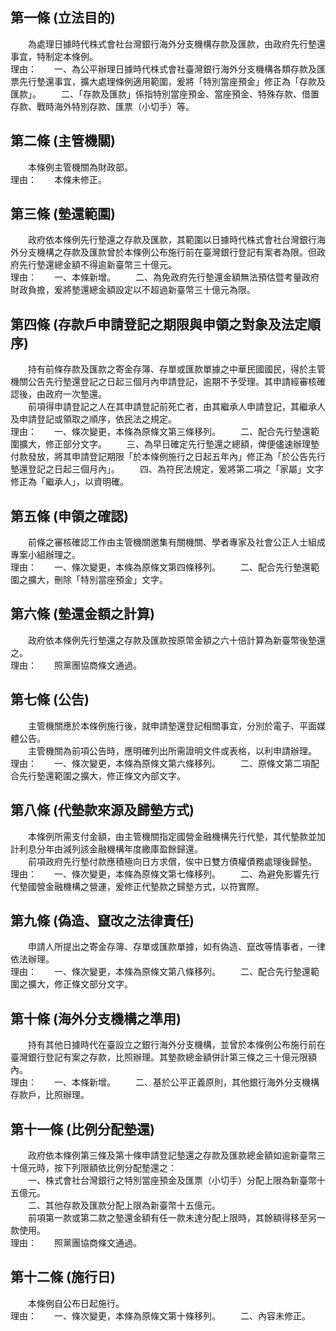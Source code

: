 第一條 (立法目的)
-----------------
　　為處理日據時代株式會社台灣銀行海外分支機構存款及匯款，由政府先行墊還事宜，特制定本條例。  
理由：　　一、為公平辦理日據時代株式會社臺灣銀行海外分支機構各類存款及匯票先行墊還事宜，擴大處理條例適用範圍，爰將「特別當座預金」修正為「存款及匯款」。
　　二、「存款及匯款」係指特別當座預金、當座預金、特殊存款、借置存款、戰時海外特別存款、匯票（小切手）等。

第二條 (主管機關)
-----------------
　　本條例主管機關為財政部。  
理由：　　本條未修正。

第三條 (墊還範圍)
-----------------
　　政府依本條例先行墊還之存款及匯款，其範圍以日據時代株式會社台灣銀行海外分支機構之存款及匯款曾於本條例公布施行前在臺灣銀行登記有案者為限。但政府先行墊還總金額不得逾新臺幣三十億元。  
理由：　　一、本條新增。
　　二、為免政府先行墊還金額無法預估暨考量政府財政負擔，爰將墊還總金額設定以不超過新臺幣三十億元為限。

第四條 (存款戶申請登記之期限與申領之對象及法定順序)
---------------------------------------------------
　　持有前條存款及匯款之寄金存簿、存單或匯款單據之中華民國國民，得於主管機關公告先行墊還登記之日起三個月內申請登記，逾期不予受理。其申請經審核確認後，由政府一次墊還。  
　　前項得申請登記之人在其申請登記前死亡者，由其繼承人申請登記，其繼承人及申請登記或領取之順序，依民法之規定。  
理由：　　一、條次變更，本條為原條文第三條移列。
　　二、配合先行墊還範圍擴大，修正部分文字。
　　三、為早日確定先行墊還之總額，俾便儘速辦理墊付款發放，將其申請登記期限「於本條例施行之日起五年內」修正為「於公告先行墊還登記之日起三個月內」。
　　四、為符民法規定，爰將第二項之「家屬」文字修正為「繼承人」，以資明確。

第五條 (申領之確認)
-------------------
　　前條之審核確認工作由主管機關邀集有關機關、學者專家及社會公正人士組成專案小組辦理之。  
理由：　　一、條次變更，本條為原條文第四條移列。
　　二、配合先行墊還範圍之擴大，刪除「特別當座預金」文字。

第六條 (墊還金額之計算)
-----------------------
　　政府依本條例先行墊還之存款及匯款按原幣金額之六十倍計算為新臺幣後墊還之。  
理由：　　照黨團協商條文通過。

第七條 (公告)
-------------
　　主管機關應於本條例施行後，就申請墊還登記相關事宜，分別於電子、平面媒體公告。  
　　主管機關為前項公告時，應明確列出所需證明文件或表格，以利申請辦理。  
理由：　　一、條次變更，本條為原條文第六條移列。
　　二、原條文第二項配合先行墊還範圍之擴大，修正條文內部文字。

第八條 (代墊款來源及歸墊方式)
-----------------------------
　　本條例所需支付金額，由主管機關指定國營金融機構先行代墊，其代墊款並加計利息分年由減列該金融機構年度繳庫盈餘歸還。  
　　前項政府先行墊付款應積極向日方求償，俟中日雙方債權債務處理後歸墊。  
理由：　　一、條次變更，本條為原條文第七條移列。
　　二、為避免影響先行代墊國營金融機構之營運，爰修正代墊款之歸墊方式，以符實際。

第九條 (偽造、竄改之法律責任)
-----------------------------
　　申請人所提出之寄金存簿、存單或匯款單據，如有偽造、竄改等情事者，一律依法辦理。  
理由：　　一、條次變更，本條為原條文第八條移列。
　　二、配合先行墊還範圍之擴大，修正條文部分文字。

第十條 (海外分支機構之準用)
---------------------------
　　持有其他日據時代在臺設立之銀行海外分支機構，並曾於本條例公布施行前在臺灣銀行登記有案之存款，比照辦理。其墊款總金額併計第三條之三十億元限額內。  
理由：　　一、本條新增。
　　二、基於公平正義原則，其他銀行海外分支機構存款戶，比照辦理。

第十一條 (比例分配墊還)
-----------------------
　　政府依本條例第三條及第十條申請登記墊還之存款及匯款總金額如逾新臺幣三十億元時，按下列限額依比例分配墊還之：  
　　一、株式會社台灣銀行之特別當座預金及匯票（小切手）分配上限為新臺幣十五億元。  
　　二、其他存款及匯款分配上限為新臺幣十五億元。  
　　前項第一款或第二款之墊還金額有任一款未達分配上限時，其餘額得移至另一款使用。  
理由：　　照黨團協商條文通過。

第十二條 (施行日)
-----------------
　　本條例自公布日起施行。  
理由：　　一、條次變更，本條為原條文第十條移列。
　　二、內容未修正。